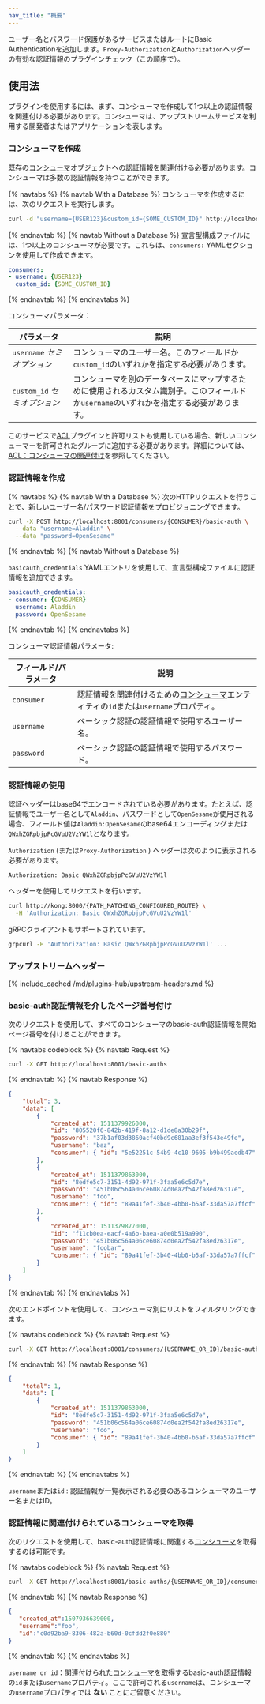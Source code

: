 ```yaml
---
nav_title: "概要"
---
```

ユーザー名とパスワード保護があるサービスまたはルートにBasic Authenticationを追加します。`Proxy-Authorization`と`Authorization`ヘッダーの有効な認証情報のプラグインチェック（この順序で）。

使用法
---

プラグインを使用するには、まず、コンシューマを作成して1つ以上の認証情報を関連付ける必要があります。コンシューマは、アップストリームサービスを利用する開発者またはアプリケーションを表します。

### コンシューマを作成

既存の[コンシューマ](/gateway/api/admin-ee/latest/#/Consumers/list-consumer/)オブジェクトへの認証情報を関連付ける必要があります。コンシューマは多数の認証情報を持つことができます。

{% navtabs %}
{% navtab With a Database %}
コンシューマを作成するには、次のリクエストを実行します。

```bash
curl -d "username={USER123}&custom_id={SOME_CUSTOM_ID}" http://localhost:8001/consumers/
```

{% endnavtab %}
{% navtab Without a Database %}
宣言型構成ファイルには、1つ以上のコンシューマが必要です。これらは、`consumers:` YAMLセクションを使用して作成できます。

```yaml
consumers:
- username: {USER123}
  custom_id: {SOME_CUSTOM_ID}
```

{% endnavtab %}
{% endnavtabs %}

コンシューマパラメータ：

|         パラメータ         |                                    説明                                     |
|-----------------------|---------------------------------------------------------------------------|
| `username` *セミオプション*  | コンシューマのユーザー名。このフィールドか`custom_id`のいずれかを指定する必要があります。                        |
| `custom_id` *セミオプション* | コンシューマを別のデータベースにマップするために使用されるカスタム識別子。このフィールドか`username`のいずれかを指定する必要があります。 |

このサービスで[ACL](/plugins/acl/)プラグインと許可リストも使用している場合、新しいコンシューマーを許可されたグループに追加する必要があります。詳細については、[ACL：コンシューマの関連付け](/plugins/acl/#associating-consumers)を参照してください。

### 認証情報を作成

{% navtabs %}
{% navtab With a Database %}
次のHTTPリクエストを行うことで、新しいユーザー名/パスワード認証情報をプロビジョニングできます。

```bash
curl -X POST http://localhost:8001/consumers/{CONSUMER}/basic-auth \
  --data "username=Aladdin" \
  --data "password=OpenSesame"
```

{% endnavtab %}
{% navtab Without a Database %}

`basicauth_credentials` YAMLエントリを使用して、宣言型構成ファイルに認証情報を追加できます。

```yaml
basicauth_credentials:
- consumer: {CONSUMER}
  username: Aladdin
  password: OpenSesame
```

{% endnavtab %}
{% endnavtabs %}

コンシューマ認証情報パラメータ:

| フィールド/パラメータ |                                                      説明                                                      |
|-------------|--------------------------------------------------------------------------------------------------------------|
| `consumer`  | 認証情報を関連付けるための[コンシューマ](/gateway/api/admin-ee/latest/#/Consumers/list-consumer/)エンティティの`id`または`username`プロパティ。 |
| `username`  | ベーシック認証の認証情報で使用するユーザー名。                                                                                      |
| `password`  | ベーシック認証の認証情報で使用するパスワード。                                                                                      |

### 認証情報の使用

認証ヘッダーはbase64でエンコードされている必要があります。たとえば、認証情報でユーザー名として`Aladdin`、パスワードとして`OpenSesame`が使用される場合、フィールド値は`Aladdin:OpenSesame`のbase64エンコーディングまたは`QWxhZGRpbjpPcGVuU2VzYW1l`となります。

`Authorization` \(または`Proxy-Authorization` \) ヘッダーは次のように表示される必要があります。

    Authorization: Basic QWxhZGRpbjpPcGVuU2VzYW1l

ヘッダーを使用してリクエストを行います。

```bash
curl http://kong:8000/{PATH_MATCHING_CONFIGURED_ROUTE} \
  -H 'Authorization: Basic QWxhZGRpbjpPcGVuU2VzYW1l'
```

gRPCクライアントもサポートされています。

```bash
grpcurl -H 'Authorization: Basic QWxhZGRpbjpPcGVuU2VzYW1l' ...
```

### アップストリームヘッダー

{% include_cached /md/plugins-hub/upstream-headers.md %}

### basic\-auth認証情報を介したページ番号付け

次のリクエストを使用して、すべてのコンシューマのbasic\-auth認証情報を開始ページ番号を付けることができます。

{% navtabs codeblock %}
{% navtab Request %}

```bash
curl -X GET http://localhost:8001/basic-auths
```

{% endnavtab %}
{% navtab Response %}

```json
{
    "total": 3,
    "data": [
        {
            "created_at": 1511379926000,
            "id": "805520f6-842b-419f-8a12-d1de8a30b29f",
            "password": "37b1af03d3860acf40bd9c681aa3ef3f543e49fe",
            "username": "baz",
            "consumer": { "id": "5e52251c-54b9-4c10-9605-b9b499aedb47" }
        },
        {
            "created_at": 1511379863000,
            "id": "8edfe5c7-3151-4d92-971f-3faa5e6c5d7e",
            "password": "451b06c564a06ce60874d0ea2f542fa8ed26317e",
            "username": "foo",
            "consumer": { "id": "89a41fef-3b40-4bb0-b5af-33da57a7ffcf" }
        },
        {
            "created_at": 1511379877000,
            "id": "f11cb0ea-eacf-4a6b-baea-a0e0b519a990",
            "password": "451b06c564a06ce60874d0ea2f542fa8ed26317e",
            "username": "foobar",
            "consumer": { "id": "89a41fef-3b40-4bb0-b5af-33da57a7ffcf" }
        }
    ]
}
```

{% endnavtab %}
{% endnavtabs %}

次のエンドポイントを使用して、コンシューマ別にリストをフィルタリングできます。

{% navtabs codeblock %}
{% navtab Request %}

```bash
curl -X GET http://localhost:8001/consumers/{USERNAME_OR_ID}/basic-auth
```

{% endnavtab %}
{% navtab Response %}

```json
{
    "total": 1,
    "data": [
        {
            "created_at": 1511379863000,
            "id": "8edfe5c7-3151-4d92-971f-3faa5e6c5d7e",
            "password": "451b06c564a06ce60874d0ea2f542fa8ed26317e",
            "username": "foo",
            "consumer": { "id": "89a41fef-3b40-4bb0-b5af-33da57a7ffcf" }
        }
    ]
}
```

{% endnavtab %}
{% endnavtabs %}

`username`または`id` : 認証情報が一覧表示される必要のあるコンシューマのユーザー名またはID。

### 認証情報に関連付けられているコンシューマを取得

次のリクエストを使用して、basic\-auth認証情報に関連する[コンシューマ](/gateway/api/admin-ee/latest/#/Consumers/list-consumer/)を取得するのは可能です。

{% navtabs codeblock %}
{% navtab Request %}

```bash
curl -X GET http://localhost:8001/basic-auths/{USERNAME_OR_ID}/consumer
```

{% endnavtab %}
{% navtab Response %}

```json
{
   "created_at":1507936639000,
   "username":"foo",
   "id":"c0d92ba9-8306-482a-b60d-0cfdd2f0e880"
}
```

{% endnavtab %}
{% endnavtabs %}

`username or id`：関連付けられた[コンシューマ](/gateway/api/admin-ee/latest/#/Consumers/list-consumer/)を取得するbasic\-auth認証情報の`id`または`username`プロパティ。ここで許可される`username`は、コンシューマの`username`プロパティでは **ない** ことにご留意ください。

